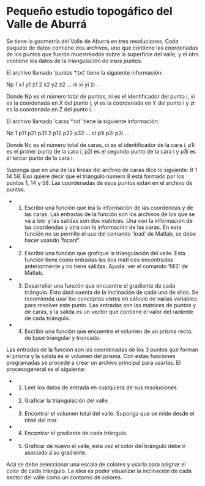 # **Pequeño estudio topogáfico del Valle de Aburrá**

Se tiene la geometrı́a del Valle de Aburrá en tres resoluciones. Cada paquete de datos contiene dos archivos, uno que contiene las coordenadas de los puntos que fueron muestreados sobre la superficie del valle; y el otro contiene los datos de la triangulación de esos puntos.

El archivo llamado ‘puntos *.txt’ tiene la siguiente información:

Np
1 x1 y1 z1
2 x2 y2 z2
...
ni xi yi zi
...

Donde Np es el número total de puntos, ni es el identificador del punto i, xi es la coordenada en X del punto i, yi es la coordenada en Y del punto i y zi es la coordenada en Z del punto i.

El archivo llamado ‘caras *.txt’ tiene la siguiente información:

Nc
1 p11 p21 p31
2 p12 p22 p32
...
ci p1i p2i p3i
...

Donde Nc es el número total de caras, ci es el identificador de la cara i, p1i es el primer punto de la cara i, p2i es el segundo punto de la cara i y p3i es el tercer punto de la cara i.

Suponga que en una de las lı́neas del archivo de caras dice lo siguiente: 8 1 14 58. Eso quiere decir que el triángulo número 8 está formado por los puntos 1, 14 y 58. Las coordenadas de esos puntos están en el archivo de puntos.

* 1. Escribir una función que lea la información de las coordendas y de las caras. Las entradas de la función son los archivos de los que se va a leer y las salidas son dos matrices. Una con la información de las coordendas y otra con la información de las caras. En esta función no se
permite el uso del comando ’load’ de Matlab, se debe hacer usando ’fscanf’.

* 2. Escribir una función que grafique la triangulación del valle. Esta función tiene como entradas las dos matrices encontradas anteriormente y no tiene salidas. Ayuda: ver el comando ’fill3’ de Matlab. 

* 3. Desarrollar una función que encuentre el gradiente de cada triángulo. Esto dará cuenta de la inclinación de cada uno de ellos. Se recomienda usar los conceptos vistos en cálculo de varias variables para resolver este punto. Las entradas son las matrices de puntos y de caras, y la salida es un vector que contiene el valor del radiente de cada triángulo.

* 4. Escribir una función que encuentre el volumen de un prisma recto, de base triangular y truncado.

Las entradas de la función son las coordenadas de los 3 puntos que forman el prisma y la salida es el volumen del prisma. Con estas funciones programadas se procede a crear un archivo principal para usarlas. El procesogeneral es el siguiente:

* 1. Leer los datos de entrada en cualquiera de sus resoluciones.
* 2. Graficar la triangulación del valle.
* 3. Encontrar el volumen total del valle. Suponga que se mide desde el nivel del mar.
* 4. Encontrar el gradiente de cada triángulo.
* 5. Graficar de nuevo el valle, esta vez el color del triángulo debe ir asociado a su gradiente.

Acá se debe seleccionar una escala de colores y usarla para asignar el color de cada triángulo. La idea es poder visualizar la inclinación de cada sector del valle como un contorno de colores.
